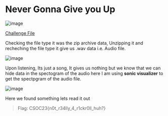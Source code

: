 # Never Gonna Give you Up

![image](https://github.com/nikunjagarwal17/BanditOverTheWire/assets/144536875/628ec9e3-2d23-4e36-9299-ca1fec3c3391)

[Challenge File](https://github.com/0xkn1gh7/CSOC23-Infosec/raw/main/Week-1-Forensics/chall4)

Checking the file type it was the zip archive data, Unzipping it and recheching the file type it give us .wav data i.e. Audio file.

![image](https://github.com/nikunjagarwal17/BanditOverTheWire/assets/144536875/6bc1a585-6cc8-484f-8d2b-61fda9a304ae)

Upon listening, Its just a song, It gives us nothing but we know that we can hide data in the spectogram of the audio
here I am using **sonic visualizer** to get the spectpgram of the audio file.

![image](https://github.com/nikunjagarwal17/BanditOverTheWire/assets/144536875/a73f2059-3dfa-4f9b-a4d0-6195d30e8277)


Here we found something lets read it out

> Flag: CSOC23{n0t_r34lly_4_r1ckr0ll_huh?}
